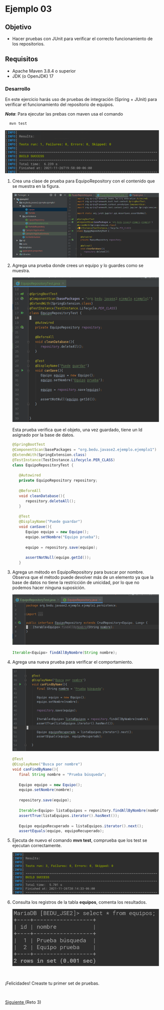 # Ejemplo 03

## Objetivo

- Hacer pruebas con JUnit para verificar el correcto funcionamiento de los repositorios.

## Requisitos

- Apache Maven 3.8.4 o superior
- JDK (o OpenJDK) 17

### Desarrollo

En este ejercicio harás uso de pruebas de integración (Spring + JUnit) para verificar el funcionamiento del repositorio de
equipos.

**_Nota_**: Para ejecutar las prebas con maven usa el comando

```bash
  mvn test
```

![Prueba](img/figura05.png)

1. Crea una clase de prueba para EquipoRepository con el contenido que se muestra en la figura.

   ![Prueba](img/figura01.png)

2. Agrega una prueba donde crees un equipo y lo guardes como se muestra.

   ![Guardar](img/figura02.png)

   Esta prueba verifica que el objeto, una vez guardado, tiene un Id asignado por la base de datos.

   ```java
   @SpringBootTest
   @ComponentScan(basePackages = "org.bedu.javase2.ejemplo.ejemplo1")
   @ExtendWith(SpringExtension.class)
   @TestInstance(TestInstance.Lifecycle.PER_CLASS)
   class EquipoRepositoryTest {

      @Autowired
      private EquipoRepository repository;

      @BeforeAll
      void cleanDatabase(){
         repository.deleteAll();
      }

      @Test
      @DisplayName("Puede guardar")
      void canSave(){
         Equipo equipo = new Equipo();
         equipo.setNombre("Equipo prueba");

         equipo = repository.save(equipo);

         assertNotNull(equipo.getId());
      }
   ```

3. Agrega un método en EquipoRepository para buscar por nombre. Observa que el método puede devolver más de un elemento ya que la base de datos no tiene la restricción de unicidad, por lo que no podemos hacer ninguna suposición.

   ![Query method](img/figura03.png)

   ```java
   Iterable<Equipo> findAllByNombre(String nombre);
   ```

4. Agrega una nueva prueba para verificar el comportamiento.

   ![Prueba dos](img/figura04.png)

   ```java
   @Test
   @DisplayName("Busca por nombre")
   void canFindByName(){
      final String nombre = "Prueba búsqueda";

      Equipo equipo = new Equipo();
      equipo.setNombre(nombre);

      repository.save(equipo);

      Iterable<Equipo> listaEquipos = repository.findAllByNombre(nombre);
      assertTrue(listaEquipos.iterator().hasNext());

      Equipo equipoRecuperado = listaEquipos.iterator().next();
      assertEquals(equipo, equipoRecuperado);
   ```

5. Ejecuta de nuevo el comando **mvn test**, comprueba que los test se ejecutan correctamente.

   ![Prueba dos](img/figura06.png)

6. Consulta los registros de la tabla **equipos**, comenta los resultados.

   ![Prueba dos](img/figura07.png)

</br>

¡Felicidades! Creaste tu primer set de pruebas.

</br>

[Siguiente ](../Reto-03/Readme.md)(Reto 3)
